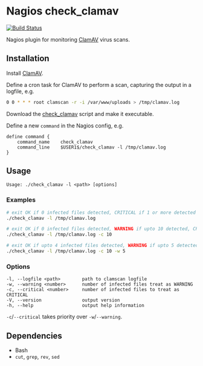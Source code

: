 # Nagios check_clamav

[![Build Status](https://travis-ci.org/tommarshall/nagios-check-clamav.svg?branch=master)](https://travis-ci.org/tommarshall/nagios-check-clamav)

Nagios plugin for monitoring [ClamAV] virus scans.

## Installation

Install [ClamAV].

Define a cron task for ClamAV to perform a scan, capturing the output in a logfile, e.g.

```sh
0 0 * * * root clamscan -r -i /var/www/uploads > /tmp/clamav.log
```

Download the [check_clamav] script and make it executable.

Define a new `command` in the Nagios config, e.g.

```nagios
define command {
    command_name    check_clamav
    command_line    $USER1$/check_clamav -l /tmp/clamav.log
}
```

## Usage

```
Usage: ./check_clamav -l <path> [options]
```

### Examples

```sh
# exit OK if 0 infected files detected, CRITICAL if 1 or more detected
./check_clamav -l /tmp/clamav.log

# exit OK if 0 infected files detected, WARNING if upto 10 detected, CRITICAL if 10 or more detected
./check_clamav -l /tmp/clamav.log -c 10

# exit OK if upto 4 infected files detected, WARNING if upto 5 detected, CRITICAL if 10 or more detected
./check_clamav -l /tmp/clamav.log -c 10 -w 5
```

### Options

```
-l, --logfile <path>        path to clamscan logfile
-w, --warning <number>      number of infected files treat as WARNING
-c, --critical <number>     number of infected files to treat as CRITICAL
-V, --version               output version
-h, --help                  output help information
```

`-c`/`--critical` takes priority over `-w`/`--warning`.

## Dependencies

* Bash
* `cut`, `grep`, `rev`, `sed`

[ClamAV]: https://www.clamav.net/
[check_clamav]: https://cdn.rawgit.com/tommarshall/nagios-check-clamav/v0.1.0/check_clamav
